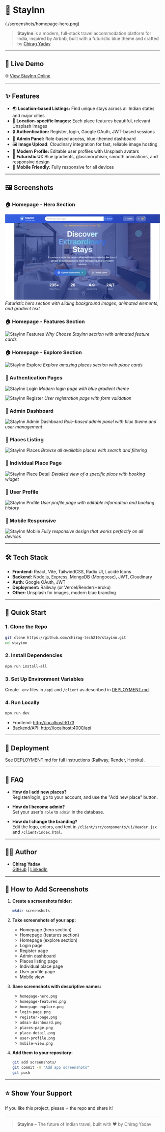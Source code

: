 # 🏨 StayInn

(./screenshots/homepage-hero.png)

> **StayInn** is a modern, full-stack travel accommodation platform for India, inspired by Airbnb, built with a futuristic blue theme and crafted by [Chirag Yadav](https://github.com/chirag-tech210).

---

## 🚀 Live Demo

🌐 [View StayInn Online](https://your-deployment-url.com)

---

## ✨ Features

- 🌏 **Location-based Listings:** Find unique stays across all Indian states and major cities
- 📸 **Location-specific Images:** Each place features beautiful, relevant Unsplash images
- 🔒 **Authentication:** Register, login, Google OAuth, JWT-based sessions
- 🏢 **Admin Panel:** Role-based access, blue-themed dashboard
- 🖼️ **Image Upload:** Cloudinary integration for fast, reliable image hosting
- 👤 **Modern Profile:** Editable user profiles with Unsplash avatars
- 🎨 **Futuristic UI:** Blue gradients, glassmorphism, smooth animations, and responsive design
- 📱 **Mobile Friendly:** Fully responsive for all devices

---

## 🖼️ Screenshots

### 🏠 Homepage - Hero Section
![StayInn Homepage Hero](./screenshots/homepage-hero.png)
*Futuristic hero section with sliding background images, animated elements, and gradient text*

### 🏠 Homepage - Features Section
![StayInn Features](./screenshots/homepage-features.png)
*Why Choose StayInn section with animated feature cards*

### 🏠 Homepage - Explore Section
![StayInn Explore](./screenshots/homepage-explore.png)
*Explore amazing places section with place cards*

### 🔐 Authentication Pages
![StayInn Login](./screenshots/login-page.png)
*Modern login page with blue gradient theme*

![StayInn Register](./screenshots/register-page.png)
*User registration page with form validation*

### 🏢 Admin Dashboard
![StayInn Admin Dashboard](./screenshots/admin-dashboard.png)
*Role-based admin panel with blue theme and user management*

### 📍 Places Listing
![StayInn Places](./screenshots/places-page.png)
*Browse all available places with search and filtering*

### 🏡 Individual Place Page
![StayInn Place Detail](./screenshots/place-detail.png)
*Detailed view of a specific place with booking widget*

### 👤 User Profile
![StayInn Profile](./screenshots/user-profile.png)
*User profile page with editable information and booking history*

### 📱 Mobile Responsive
![StayInn Mobile](./screenshots/mobile-view.png)
*Fully responsive design that works perfectly on all devices*

---

## 🛠️ Tech Stack

- **Frontend:** React, Vite, TailwindCSS, Radix UI, Lucide Icons
- **Backend:** Node.js, Express, MongoDB (Mongoose), JWT, Cloudinary
- **Auth:** Google OAuth, JWT
- **Deployment:** Railway (or Vercel/Render/Heroku)
- **Other:** Unsplash for images, modern blue branding

---

## 🚦 Quick Start

### 1. Clone the Repo

```bash
git clone https://github.com/chirag-tech210/stayinn.git
cd stayinn
```

### 2. Install Dependencies

```bash
npm run install-all
```

### 3. Set Up Environment Variables

Create `.env` files in `/api` and `/client` as described in [DEPLOYMENT.md](./DEPLOYMENT.md).

### 4. Run Locally

```bash
npm run dev
```
- Frontend: [http://localhost:5173](http://localhost:5173)
- Backend/API: [http://localhost:4000/api](http://localhost:4000/api)

---

## 🚀 Deployment

See [DEPLOYMENT.md](./DEPLOYMENT.md) for full instructions (Railway, Render, Heroku).

---

## 🙋 FAQ

- **How do I add new places?**  
  Register/login, go to your account, and use the "Add new place" button.

- **How do I become admin?**  
  Set your user's `role` to `admin` in the database.

- **How do I change the branding?**  
  Edit the logo, colors, and text in `/client/src/components/ui/Header.jsx` and `/client/index.html`.

---

## 👨‍💻 Author

- **Chirag Yadav**  
  [GitHub](https://github.com/chirag-tech210) | [LinkedIn](https://www.linkedin.com/in/chirag-yadav/)

---

## 📸 How to Add Screenshots

1. **Create a screenshots folder:**
   ```bash
   mkdir screenshots
   ```

2. **Take screenshots of your app:**
   - Homepage (hero section)
   - Homepage (features section)
   - Homepage (explore section)
   - Login page
   - Register page
   - Admin dashboard
   - Places listing page
   - Individual place page
   - User profile page
   - Mobile view

3. **Save screenshots with descriptive names:**
   - `homepage-hero.png`
   - `homepage-features.png`
   - `homepage-explore.png`
   - `login-page.png`
   - `register-page.png`
   - `admin-dashboard.png`
   - `places-page.png`
   - `place-detail.png`
   - `user-profile.png`
   - `mobile-view.png`

4. **Add them to your repository:**
   ```bash
   git add screenshots/
   git commit -m "Add app screenshots"
   git push
   ```

---

## ⭐️ Show Your Support

If you like this project, please ⭐️ the repo and share it!

---

> **StayInn** – The future of Indian travel, built with ❤️ by Chirag Yadav
